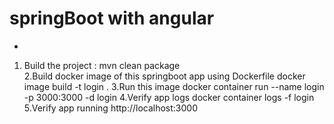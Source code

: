 # springBoot with angular
 -
1. Build the project : mvn clean package  
2.Build docker image of this springboot app using Dockerfile
   docker image build -t login .
3.Run this image
   docker container run --name login -p 3000:3000 -d login
4.Verify app logs
   docker container logs -f login
5.Verify app running
  http://localhost:3000